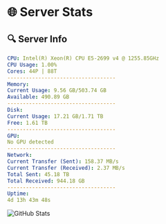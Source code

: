 # 🌐 Server Stats
## 🔍 Server Info
```yaml
CPU: Intel(R) Xeon(R) CPU E5-2699 v4 @ 1255.85GHz
CPU Usage: 1.00%
Cores: 44P | 88T
-----------------------------------
Memory:
Current Usage: 9.56 GB/503.74 GB
Available: 490.89 GB
-----------------------------------
Disk:
Current Usage: 17.21 GB/1.71 TB
Free: 1.61 TB
-----------------------------------
GPU:
No GPU detected
-----------------------------------
Network:
Current Transfer (Sent): 158.37 MB/s
Current Transfer (Received): 2.37 MB/s
Total Sent: 45.18 TB
Total Received: 944.18 GB
-----------------------------------
Uptime:
4d 13h 43m 48s
```
![GitHub Stats](https://img.shields.io/badge/Updated-2025-02-12_12:27:06-blue)